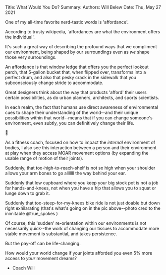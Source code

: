 Title:   What Would You Do?
Summary: 
Authors: Will Belew
Date:    Thu, May 27 2021
        

One of my all-time favorite nerd-tastic words is 'affordance'.

According to trusty wikipedia, 'affordances are what the environment offers the individual'.

It's such a great way of describing the profound ways that we compliment our environment, being shaped by our surroundings even as *we* shape those very surroundings.

An affordance is that window ledge that offers you the perfect lookout perch, that 5-gallon bucket that, when flipped over, transforms into a perfect drum, and also that pesky crack in the sidewalk that you subconsciously change stride to accommodate.

Great designers think about the way that products 'afford' their users certain possibilities, as do urban planners, architects, and sports scientists.

In each realm, the fact that humans use direct awareness of environmental cues to shape their understanding of the world--and their unique possibilities within that world--means that if you can change someone's environment, even subtly, you can definitively change their life.

🤯

As a fitness coach, focused on how to impact the *internal* environment of bodies, I also see this interaction between a person and their environment at play when they access MOAR movement options (by expanding the usable range of motion of their joints).

Suddenly, that too-high-to-reach-shelf is not so high when your shoulder allows your arm bones to go alllllll the way behind your ear.

Suddenly that low cupboard where you keep your big stock pot is not a job for hands-and-knees, not when you have a hip that allows you to squat or lunge down to grab it.

Suddenly that too-steep-for-my-knees bike ride is not just doable but down right exhilarating (that's what's going on in the pic above--photo cred to the inimitable @true_spokes )

Of course, this 'sudden' re-orientation within our environments is not necessarily quick--the work of changing our tissues to accommodate more stable movement is substantial, and takes persistence.

But the pay-off can be life-changing.

How would your world change if your joints afforded you even 5% more access to *your* movement dreams?

- Coach Will

